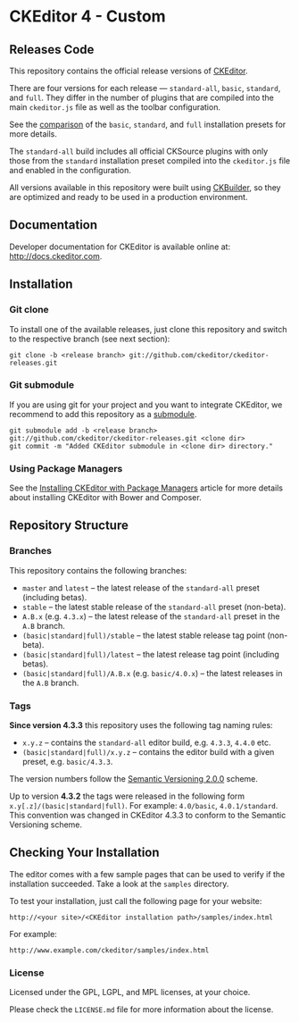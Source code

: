 CKEditor 4 - Custom
=====================

## Releases Code

This repository contains the official release versions of [CKEditor](http://ckeditor.com).

There are four versions for each release &mdash; `standard-all`, `basic`, `standard`, and `full`.
They differ in the number of plugins that are compiled into the main `ckeditor.js` file as well as the toolbar configuration.

See the [comparison](http://ckeditor.com/presets) of the `basic`, `standard`, and `full` installation presets for more details.

The `standard-all` build includes all official CKSource plugins with only those from the `standard` installation preset compiled into the `ckeditor.js` file and enabled in the configuration. 

All versions available in this repository were built using [CKBuilder](http://ckeditor.com/builder), so they are optimized and ready to be used in a production environment.

## Documentation

Developer documentation for CKEditor is available online at: <http://docs.ckeditor.com>.

## Installation

### Git clone

To install one of the available releases, just clone this repository and switch to the respective branch (see next section):

	git clone -b <release branch> git://github.com/ckeditor/ckeditor-releases.git
	
### Git submodule

If you are using git for your project and you want to integrate CKEditor, we recommend to add this repository as a
[submodule](http://git-scm.com/book/en/Git-Tools-Submodules).

	git submodule add -b <release branch> git://github.com/ckeditor/ckeditor-releases.git <clone dir>
	git commit -m "Added CKEditor submodule in <clone dir> directory."

### Using Package Managers

See the [Installing CKEditor with Package Managers](http://docs.ckeditor.com/#!/guide/dev_package_managers) article for more details about installing CKEditor with Bower and Composer.

## Repository Structure

### Branches

This repository contains the following branches:

  - `master` and `latest` &ndash; the latest release of the `standard-all` preset (including betas).
  - `stable` &ndash; the latest stable release of the `standard-all` preset (non-beta).
  - `A.B.x` (e.g. `4.3.x`) &ndash; the latest release of the `standard-all` preset in the `A.B` branch.
  - `(basic|standard|full)/stable` &ndash; the latest stable release tag point (non-beta).
  - `(basic|standard|full)/latest` &ndash; the latest release tag point (including betas).
  - `(basic|standard|full)/A.B.x` (e.g. `basic/4.0.x`) &ndash; the latest releases in the `A.B` branch.

### Tags

**Since version 4.3.3** this repository uses the following tag naming rules:

  - `x.y.z` &ndash; contains the `standard-all` editor build, e.g. `4.3.3`, `4.4.0` etc.
  - `(basic|standard|full)/x.y.z` &ndash; contains the editor build with a given preset, e.g. `basic/4.3.3`.

The version numbers follow the [Semantic Versioning 2.0.0](http://semver.org/) scheme.

Up to version **4.3.2** the tags were released in the following form `x.y[.z]/(basic|standard|full)`.
For example: `4.0/basic`, `4.0.1/standard`. This convention was changed in CKEditor 4.3.3 to conform to the Semantic Versioning scheme.

## Checking Your Installation

The editor comes with a few sample pages that can be used to verify if the installation succeeded. Take a look at the `samples` directory.

To test your installation, just call the following page for your website:

	http://<your site>/<CKEditor installation path>/samples/index.html

For example:

	http://www.example.com/ckeditor/samples/index.html

### License

Licensed under the GPL, LGPL, and MPL licenses, at your choice.

Please check the `LICENSE.md` file for more information about the license.
